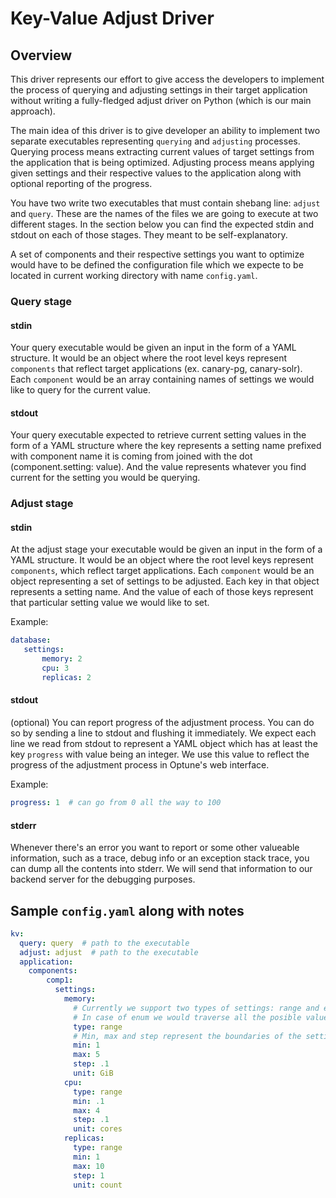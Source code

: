 # Key-Value Adjust Driver
## Overview

This driver represents our effort to give access the developers to implement the process of querying and adjusting settings in their target application without writing a fully-fledged adjust driver on Python (which is our main approach).

The main idea of this driver is to give developer an ability to implement two separate executables representing `querying` and `adjusting` processes.
Querying process means extracting current values of target settings from the application that is being optimized.
Adjusting process means applying given settings and their respective values to the application along with optional reporting of the progress.

You have two write two executables that must contain shebang line:
`adjust` and `query`. These are the names of the files we are going to execute at two different stages. In the section below you can find the expected stdin and stdout on each of those stages. They meant to be self-explanatory.

A set of components and their respective settings you want to optimize would have to be defined the configuration file which we expecte to be located in current working directory with name `config.yaml`.

### Query stage
#### stdin
Your query executable would be given an input in the form of a YAML structure. It would be an object where the root level keys represent `components` that reflect target applications (ex. canary-pg, canary-solr). Each `component` would be an array containing names of settings we would like to query for the current value.
#### stdout
Your query executable expected to retrieve current setting values in the form of a YAML structure where the key represents a setting name prefixed with component name it is coming from joined with the dot (component.setting: value). And the value represents whatever you find current for the setting you would be querying.

### Adjust stage
#### stdin
At the adjust stage your executable would be given an input in the form of a YAML structure. It would be an object where the root level keys represent `components`, which reflect target applications. Each `component` would be an object representing a set of settings to be adjusted. Each key in that object represents a setting name. And the value of each of those keys represent that particular setting value we would like to set.

Example:
```yaml
database:
   settings:
       memory: 2
       cpu: 3
       replicas: 2
```

#### stdout
(optional) You can report progress of the adjustment process. You can do so by sending a line to stdout and flushing it immediately. We expect each line we read from stdout to represent a YAML object which has at least the key `progress` with value being an integer. We use this value to reflect the progress of the adjustment process in Optune's web interface.

Example:
```yaml
progress: 1  # can go from 0 all the way to 100
```

#### stderr
Whenever there's an error you want to report or some other valueable information, such as a trace, debug info or an exception stack trace, you can dump all the contents into stderr. We will send that information to our backend server for the debugging purposes. 

## Sample `config.yaml` along with notes
```yaml
kv:
  query: query  # path to the executable
  adjust: adjust  # path to the executable
  application:
    components:
        comp1:
          settings:
            memory:
              # Currently we support two types of settings: range and enum
              # In case of enum we would traverse all the posible values. Type enum does not support properties min, max and step.
              type: range
              # Min, max and step represent the boundaries of the setting. We are not going to go beyond those. Property step represents an increment of change. Note that the step value must be able to divide (max - min) without remainder.
              min: 1
              max: 5
              step: .1
              unit: GiB
            cpu:
              type: range
              min: .1
              max: 4
              step: .1
              unit: cores
            replicas:
              type: range
              min: 1
              max: 10
              step: 1
              unit: count
```
